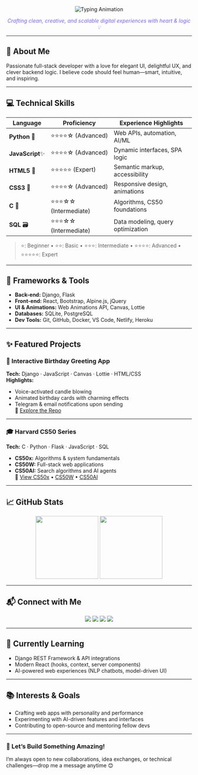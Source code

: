 <div align="center">
  <img src="https://readme-typing-svg.demolab.com?font=Fira+Code&size=28&duration=3000&pause=1000&color=7B61FF&center=true&width=500&lines=%F0%9F%92%9E%20Hi%20%F0%9F%91%8B%2C%20I'm%20Vida;%F0%9F%92%BB%20Full-Stack%20Developer;%F0%9F%A4%96%20AI%20%26%20Web%20Enthusiast;%F0%9F%8E%80%20From%20Code%20to%20Creativity" alt="Typing Animation"/>
</div>

<p align="center">
  <em style="color: #7B61FF;">Crafting clean, creative, and scalable digital experiences with heart & logic 💡</em>
</p>

---

## 🚀 About Me
Passionate full-stack developer with a love for elegant UI, delightful UX, and clever backend logic. I believe code should feel human—smart, intuitive, and inspiring.

---

## 💻 Technical Skills

| Language     | Proficiency       | Experience Highlights            |
|--------------|------------------|----------------------------------|
| **Python** 🐍   | ⭐⭐⭐⭐☆ (Advanced)   | Web APIs, automation, AI/ML      |
| **JavaScript**✨| ⭐⭐⭐⭐☆ (Advanced)   | Dynamic interfaces, SPA logic    |
| **HTML5** 🧱    | ⭐⭐⭐⭐⭐ (Expert)     | Semantic markup, accessibility   |
| **CSS3** 🎨     | ⭐⭐⭐⭐☆ (Advanced)   | Responsive design, animations    |
| **C** 🧠        | ⭐⭐⭐☆☆ (Intermediate)| Algorithms, CS50 foundations     |
| **SQL** 🗃️      | ⭐⭐⭐☆☆ (Intermediate)| Data modeling, query optimization|

> ⭐: Beginner • ⭐⭐: Basic • ⭐⭐⭐: Intermediate • ⭐⭐⭐⭐: Advanced • ⭐⭐⭐⭐⭐: Expert

---

## 🧰 Frameworks & Tools

- **Back-end:** Django, Flask  
- **Front-end:** React, Bootstrap, Alpine.js, jQuery  
- **UI & Animations:** Web Animations API, Canvas, Lottie  
- **Databases:** SQLite, PostgreSQL  
- **Dev Tools:** Git, GitHub, Docker, VS Code, Netlify, Heroku

---

## ✨ Featured Projects

### 🎂 Interactive Birthday Greeting App  
**Tech:** Django · JavaScript · Canvas · Lottie · HTML/CSS  
**Highlights:**  
- Voice-activated candle blowing  
- Animated birthday cards with charming effects  
- Telegram & email notifications upon sending  
🔗 [Explore the Repo](https://github.com/VIDAKHOSHPEY22/birthday)

---

### 🎓 Harvard CS50 Series  
**Tech:** C · Python · Flask · JavaScript · SQL  
- **CS50x:** Algorithms & system fundamentals  
- **CS50W:** Full-stack web applications  
- **CS50AI:** Search algorithms and AI agents  
📁 [View CS50x](https://github.com/VIDAKHOSHPEY22/cs50x) • [CS50W](https://github.com/VIDAKHOSHPEY22/cs50w) • [CS50AI](https://github.com/VIDAKHOSHPEY22/CS50AI)

---

## 📈 GitHub Stats

<div align="center">
  <img src="https://github-readme-stats.vercel.app/api?username=VIDAKHOSHPEY22&show_icons=true&hide_border=true&bg_color=EDE7F6&title_color=7B61FF&icon_color=9E69F0&text_color=333333" height="170"/>
  <img src="https://github-readme-stats.vercel.app/api/top-langs/?username=VIDAKHOSHPEY22&layout=compact&hide_border=true&bg_color=EDE7F6&title_color=7B61FF&text_color=333333" height="170"/>
</div>

---

## 📬 Connect with Me

<div align="center">
  <a href="mailto:vviiddaa2@gmail.com"><img src="https://img.shields.io/badge/📧 Email-vviiddaa2@gmail.com-7B61FF?style=for-the-badge&logo=gmail&logoColor=ffffff"/></a>
  <a href="https://t.me/Vida_twin"><img src="https://img.shields.io/badge/💬 Telegram-@Vida__twin-9C27B0?style=for-the-badge&logo=telegram&logoColor=ffffff"/></a>
  <a href="https://github.com/VIDAKHOSHPEY22"><img src="https://img.shields.io/badge/🐙 GitHub-VIDAKHOSHPEY22-673AB7?style=for-the-badge&logo=github&logoColor=ffffff"/></a>
  <a href="https://www.linkedin.com/in/vida-khoshpey-820124265/"><img src="https://img.shields.io/badge/🔗 LinkedIn-Vida%20Khoshpey-0052CC?style=for-the-badge&logo=linkedin&logoColor=ffffff"/></a>
</div>

---

## 🎯 Currently Learning
- Django REST Framework & API integrations  
- Modern React (hooks, context, server components)  
- AI-powered web experiences (NLP chatbots, model-driven UI)

---

## 📚 Interests & Goals
- Crafting web apps with personality and performance  
- Experimenting with AI-driven features and interfaces  
- Contributing to open-source and mentoring fellow devs

---

### 👋 Let’s Build Something Amazing!
I’m always open to new collaborations, idea exchanges, or technical challenges—drop me a message anytime 😊
